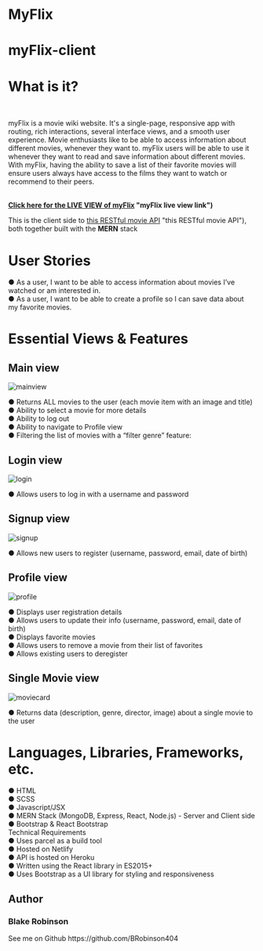 # MyFlix
# myFlix-client

<h1>What is it?</h1> <br>

myFlix is a movie wiki website. It's a single-page, responsive app with routing, rich interactions, several interface views,
and a smooth user experience. Movie enthusiasts like to be able to access information about different movies,
whenever they want to. myFlix users will be able to use it whenever they want to read and save information
about different movies. With myFlix, having the ability to save a list of their favorite movies will ensure
users always have access to the films they want to watch or recommend to their peers.
<br>
<br>

**[Click here for the LIVE VIEW of myFlix](https://myflix404.netlify.app/) "myFlix live view link")**

This is the client side to  [this RESTful movie API](https://github.com/BRobinson404/MyFlix) "this RESTful movie API"), both together built with the **MERN** stack

<h1>User Stories</h1>
● As a user, I want to be able to access information about  movies I’ve watched or am interested in.<br>
● As a user, I want to be able to create a profile so I can save data about my favorite movies.<br>

<h1>Essential Views & Features</h1>
<h2>Main view</h2>

![mainview](https://github.com/BRobinson404/MyFlix-client/assets/122922678/a1cb6138-6914-4b5f-8b85-fe311d01e531)


● Returns ALL movies to the user (each movie item with an image and title)<br>
● Ability to select a movie for more details<br>
● Ability to log out<br>
● Ability to navigate to Profile view<br>
● Filtering the list of movies with a “filter genre” feature:<br>


<h2>Login view</h2>


![login](https://github.com/BRobinson404/MyFlix-client/assets/122922678/67de746a-d1eb-4746-8f8e-345ed918f4b5)


● Allows users to log in with a username and password

<h2>Signup view</h2>


![signup](https://github.com/BRobinson404/MyFlix-client/assets/122922678/f0fd9fca-0840-41f1-b92b-64679c10ce8e)


● Allows new users to register (username, password, email, date of birth)<br>

<h2>Profile view</h2>

![profile](https://github.com/BRobinson404/MyFlix-client/assets/122922678/471e63ca-0fe3-4c6f-9634-372743e8b55a)


● Displays user registration details<br>
● Allows users to update their info (username, password, email, date of birth)<br>
● Displays favorite movies<br>
● Allows users to remove a movie from their list of favorites<br>
● Allows existing users to deregister<br>

<h2>Single Movie view</h2>

![moviecard](https://github.com/BRobinson404/MyFlix-client/assets/122922678/069a0675-99ca-4007-8cb2-67c618e3ac82)


● Returns data (description, genre, director, image) about a single movie to the user

<h1>Languages, Libraries, Frameworks, etc.</h1>
● HTML <br>
● SCSS<br>
● Javascript/JSX<br>
● MERN Stack (MongoDB, Express, React, Node.js) - Server and Client side<br>
● Bootstrap & React Bootstrap<br>
Technical Requirements<br>
● Uses parcel as a build tool<br>
● Hosted on Netlify<br>
● API is hosted on Heroku<br>
● Written using the React library in ES2015+<br>
● Uses Bootstrap as a UI library for styling and responsiveness<br>
<h2>Author</h2>
 
<h3>Blake Robinson</h3>
See me on Github https://github.com/BRobinson404

